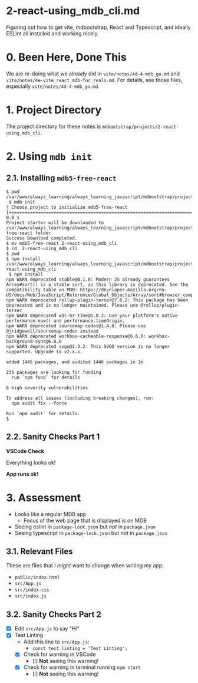 
# 2-react-using_mdb_cli.md

Figuring out how to get vite, mdbootstrap, React and Typescript, and ideally ESLint all installed and working nicely.

# 0. Been Here, Done This

We are re-doing what we already did in `vite/notes/4d-4-mdb_go.md` and `vite/notes/4e-vite_react_mdb-for_reals.md`.
For details, see those files, especially `vite/notes/4d-4-mdb_go.md`.

# 1. Project Directory

The project directory for these notes is `mdbootstrap/projects/2-react-using_mdb_cli`.

# 2. Using `mdb init`

## 2.1. Installing `mdb5-free-react`

```
$ pwd
/var/www/always_learning/always_learning_javascript/mdbootstrap/projects
 $ mdb init
? Choose project to initialize mdb5-free-react
[====================================================================================================] 0.0 s
Project starter will be downloaded to /var/www/always_learning/always_learning_javascript/mdbootstrap/projects/mdb5-free-react folder
Success Download completed.
$ mv mdb5-free-react 2-react-using_mdb_cli
$ cd  2-react-using_mdb_cli
$ pwd
$ npm install
/var/www/always_learning/always_learning_javascript/mdbootstrap/projects/2-react-using_mdb_cli
 $ npm install
npm WARN deprecated stable@0.1.8: Modern JS already guarantees Array#sort() is a stable sort, so this library is deprecated. See the compatibility table on MDN: https://developer.mozilla.org/en-US/docs/Web/JavaScript/Reference/Global_Objects/Array/sort#browser_compatibility
npm WARN deprecated rollup-plugin-terser@7.0.2: This package has been deprecated and is no longer maintained. Please use @rollup/plugin-terser
npm WARN deprecated w3c-hr-time@1.0.2: Use your platform's native performance.now() and performance.timeOrigin.
npm WARN deprecated sourcemap-codec@1.4.8: Please use @jridgewell/sourcemap-codec instead
npm WARN deprecated workbox-cacheable-response@6.6.0: workbox-background-sync@6.6.0
npm WARN deprecated svgo@1.3.2: This SVGO version is no longer supported. Upgrade to v2.x.x.

added 1445 packages, and audited 1446 packages in 1m

235 packages are looking for funding
  run `npm fund` for details

6 high severity vulnerabilities

To address all issues (including breaking changes), run:
  npm audit fix --force

Run `npm audit` for details.
$
```

## 2.2. Sanity Checks Part 1

**VSCode Check**

Everything looks ok!

**App runs ok!**

# 3. Assessment

- Looks like a regular MDB app
  - Focus of the web page that is displayed is on MDB
- Seeing eslint in `package-lock.json` but *not* in `package.json`
- Seeing typescript in `package-lock.json` but *not* in `package.json`

## 3.1. Relevant Files

These are files that I *might* want to change when writing my app:

- `public/index.html`
- `src/App.js`
- `src/index.css`
- `src/index.js`

## 3.2. Sanity Checks Part 2

- [x] Edit `src/App.js` to say "Hi"
- [x] Test Linting
  - Add this line to `src/App.js`:
    - `const test_linting = 'Test Linting';`
  - [x] Check for warning in VSCode
    - [!] **Not** seeing this warning!
  - [x] Check for warning in terminal running `npm start`
    - [!] **Not** seeing this warning!

